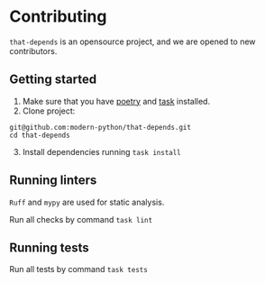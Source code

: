 # Contributing
`that-depends` is an opensource project, and we are opened to new contributors.

## Getting started
1. Make sure that you have [poetry](https://python-poetry.org/) and [task](https://taskfile.dev/) installed.
2. Clone project:
```
git@github.com:modern-python/that-depends.git
cd that-depends
```
3. Install dependencies running `task install`

## Running linters
`Ruff` and `mypy` are used for static analysis.

Run all checks by command `task lint`

## Running tests
Run all tests by command `task tests`
